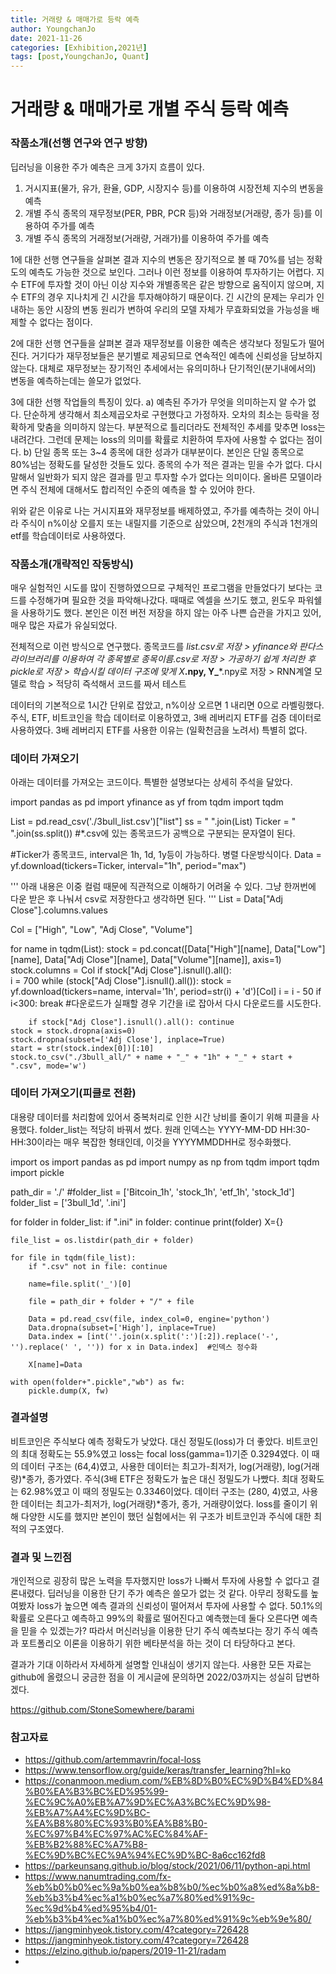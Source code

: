 ```yaml
---
title: 거래량 & 매매가로 등락 예측
author: YoungchanJo
date: 2021-11-26
categories: [Exhibition,2021년]
tags: [post,YoungchanJo, Quant] 
---
```


# 거래량 & 매매가로 개별 주식 등락 예측

### 작품소개(선행 연구와 연구 방향) 

딥러닝을 이용한 주가 예측은 크게 3가지 흐름이 있다.
1. 거시지표(물가, 유가, 환율, GDP, 시장지수 등)를 이용하여 시장전체 지수의 변동을 예측
2. 개별 주식 종목의 재무정보(PER, PBR, PCR 등)와 거래정보(거래량, 종가 등)를 이용하여 주가를 예측
3. 개별 주식 종목의 거래정보(거래량, 거래가)를 이용하여 주가를 예측

  1에 대한 선행 연구들을 살펴본 결과 지수의 변동은 장기적으로 볼 때 70%를 넘는 정확도의 예측도 가능한 것으로 보인다. 그러나 이런 정보를 이용하여 투자하기는 어렵다. 지수 ETF에 투자할 것이 아닌 이상 지수와 개별종목은 같은 방향으로 움직이지 않으며, 지수 ETF의 경우 지나치게 긴 시간을 투자해야하기 때문이다. 긴 시간의 문제는 우리가 인내하는 동안 시장의 변동 원리가 변하여 우리의 모델 자체가 무효화되었을 가능성을 배제할 수 없다는 점이다.

  2에 대한 선행 연구들을 살펴본 결과 재무정보를 이용한 예측은 생각보다 정밀도가 떨어진다. 거기다가 재무정보들은 분기별로 제공되므로 연속적인 예측에 신뢰성을 담보하지 않는다. 대체로 재무정보는 장기적인 추세에서는 유의미하나 단기적인(분기내에서의) 변동을 예측하는데는 쓸모가 없었다.

  3에 대한 선행 작업들의 특징이 있다. a) 예측된 주가가 무엇을 의미하는지 알 수가 없다. 단순하게 생각해서 최소제곱오차로 구현했다고 가정하자. 오차의 최소는 등락을 정확하게 맞춤을 의미하지 않는다. 부분적으로 틀리더라도 전체적인 추세를 맞추면 loss는 내려간다. 그런데 문제는 loss의 의미를 확률로 치환하여 투자에 사용할 수 없다는 점이다. b) 단일 종목 또는 3~4 종목에 대한 성과가 대부분이다. 본인은 단일 종목으로 80%넘는 정확도를 달성한 것들도 있다. 종목의 수가 적은 결과는 믿을 수가 없다. 다시 말해서 일반화가 되지 않은 결과를 믿고 투자할 수가 없다는 의미이다. 올바른 모델이라면 주식 전체에 대해서도 합리적인 수준의 예측을 할 수 있어야 한다.

  위와 같은 이유로 나는 거시지표와 재무정보를 배제하였고, 주가를 예측하는 것이 아니라 주식이 n%이상 오를지 또는 내릴지를 기준으로 삼았으며, 2천개의 주식과 1천개의 etf를 학습데이터로 사용하였다.


### 작품소개(개략적인 작동방식)

  매우 실험적인 시도를 많이 진행하였으므로 구체적인 프로그램을 만들었다기 보다는 코드를 수정해가며 필요한 것을 파악해나갔다. 때때로 엑셀을 쓰기도 했고, 윈도우 파워쉘을 사용하기도 했다. 본인은 이전 버전 저장을 하지 않는 아주 나쁜 습관을 가지고 있어, 매우 많은 자료가 유실되었다. 

  전체적으로 이런 방식으로 연구했다. 종목코드를 *_list.csv로 저장 > yfinance와 판다스 라이브러리를 이용하여 각 종목별로 종목이름.csv로 저장 > 가공하기 쉽게 처리한 후 pickle로 저장 > 학습시킬 데이터 구조에 맞게 X_***.npy, Y_***.npy로 저장 > RNN계열 모델로 학습 > 적당히 즉석해서 코드를 짜서 테스트

  데이터의 기본적으로 1시간 단위로 잡았고, n%이상 오르면 1 내리면 0으로 라벨링했다. 주식, ETF, 비트코인을 학습 데이터로 이용하였고, 3배 레버리지 ETF를 검증 데이터로 사용하였다. 3배 레버리지 ETF를 사용한 이유는 (일확천금을 노려서) 특별히 없다.



### 데이터 가져오기
아래는 데이터를 가져오는 코드이다. 특별한 설명보다는 상세히 주석을 달았다.

import pandas as pd
import yfinance as yf
from tqdm import tqdm

List = pd.read_csv('./3bull_list.csv')["list"]
ss = " ".join(List)
Ticker = " ".join(ss.split())	#*.csv에 있는 종목코드가 공백으로 구분되는 문자열이 된다.

#Ticker가 종목코드, interval은 1h, 1d, 1y등이 가능하다. 병렬 다운방식이다.
Data = yf.download(tickers=Ticker, interval="1h", period="max")

'''
아래 내용은 이중 컬럼 때문에 직관적으로 이해하기 어려울 수 있다. 그냥 한꺼번에 다운 받은 후 나눠서 csv로 저장한다고 생각하면 된다. 
'''
List = Data["Adj Close"].columns.values


Col = ["High", "Low", "Adj Close", "Volume"]

for name in tqdm(List):
    stock = pd.concat([Data["High"][name], Data["Low"][name], Data["Adj Close"][name], Data["Volume"][name]], axis=1)
    stock.columns = Col
    if stock["Adj Close"].isnull().all():	
        i = 700	
        while (stock["Adj Close"].isnull().all()):
            stock = yf.download(tickers=name, interval='1h', period=str(i) + 'd')[Col]
            i = i - 50
            if i<300: break
#다운로드가 실패할 경우 기간을 i로 잡아서 다시 다운로드를 시도한다.

        if stock["Adj Close"].isnull().all(): continue
    stock = stock.dropna(axis=0)
    stock.dropna(subset=['Adj Close'], inplace=True)
    start = str(stock.index[0])[:10]
    stock.to_csv("./3bull_all/" + name + "_" + "1h" + "_" + start + ".csv", mode='w')


### 데이터 가져오기(피클로 전환)
대용량 데이터를 처리함에 있어서 중복처리로 인한 시간 낭비를 줄이기 위해 피클을 사용했다. folder_list는 적당히 바꿔서 썼다. 원래 인덱스는 YYYY-MM-DD HH:30-HH:30이라는 매우 복잡한 형태인데, 이것을 YYYYMMDDHH로 정수화했다.

import os
import pandas as pd
import numpy as np
from tqdm import tqdm
import pickle

path_dir = './'
#folder_list = ['Bitcoin_1h', 'stock_1h', 'etf_1h', 'stock_1d']
folder_list = ['3bull_1d', '.ini']

for folder in folder_list:
    if ".ini" in folder: continue
    print(folder)
    X={}
    
    file_list = os.listdir(path_dir + folder)
    
    for file in tqdm(file_list):
        if ".csv" not in file: continue
        
        name=file.split('_')[0]
        
        file = path_dir + folder + "/" + file

        Data = pd.read_csv(file, index_col=0, engine='python')
        Data.dropna(subset=['High'], inplace=True)
        Data.index = [int(''.join(x.split(':')[:2]).replace('-', '').replace(' ', '')) for x in Data.index]  #인덱스 정수화
        
        X[name]=Data
        
    with open(folder+".pickle","wb") as fw:
        pickle.dump(X, fw)



### 결과설명

  비트코인은 주식보다 예측 정확도가 낮았다. 대신 정밀도(loss)가 더 좋았다. 비트코인의 최대 정확도는 55.9%였고 loss는 focal loss(gamma=1)기준 0.3294였다. 이 때의 데이터 구조는 (64,4)였고, 사용한 데이터는 최고가-최저가, log(거래량), log(거래량)*종가, 종가였다.
  주식(3배 ETF은 정확도가 높은 대신 정밀도가 나빴다. 최대 정확도는 62.98%였고 이 때의 정밀도는 0.3346이었다. 데이터 구조는 (280, 4)였고, 사용한 데이터는 최고가-최저가, log(거래량)*종가, 종가, 거래량이었다. loss를 줄이기 위해 다양한 시도를 했지만 본인이 했던 실험에서는 위 구조가 비트코인과 주식에 대한 최적의 구조였다.





### 결과 및 느낀점 

  개인적으로 굉장히 많은 노력을 투자했지만 loss가 나빠서 투자에 사용할 수 없다고 결론내렸다. 딥러닝을 이용한 단기 주가 예측은 쓸모가 없는 것 같다. 아무리 정확도를 높여봤자 loss가 높으면 예측 결과의 신뢰성이 떨어져서 투자에 사용할 수 없다. 50.1%의 확률로 오른다고 예측하고 99%의 확률로 떨어진다고 예측했는데 둘다 오른다면 예측을 믿을 수 있겠는가?
  따라서 머신러닝을 이용한 단기 주식 예측보다는 장기 주식 예측과 포트폴리오 이론을 이용하기 위한 베타분석을 하는 것이 더 타당하다고 본다.

  결과가 기대 이하라서 자세하게 설명할 인내심이 생기지 않는다. 사용한 모든 자료는 github에 올렸으니 궁금한 점을 이 게시글에 문의하면 2022/03까지는 성실히 답변하겠다.

https://github.com/StoneSomewhere/barami


### 참고자료

- https://github.com/artemmavrin/focal-loss
- https://www.tensorflow.org/guide/keras/transfer_learning?hl=ko
- https://conanmoon.medium.com/%EB%8D%B0%EC%9D%B4%ED%84%B0%EA%B3%BC%ED%95%99-%EC%9C%A0%EB%A7%9D%EC%A3%BC%EC%9D%98-%EB%A7%A4%EC%9D%BC-%EA%B8%80%EC%93%B0%EA%B8%B0-%EC%97%B4%EC%97%AC%EC%84%AF-%EB%B2%88%EC%A7%B8-%EC%9D%BC%EC%9A%94%EC%9D%BC-8a6cc162fd8
- https://parkeunsang.github.io/blog/stock/2021/06/11/python-api.html
- https://www.nanumtrading.com/fx-%eb%b0%b0%ec%9a%b0%ea%b8%b0/%ec%b0%a8%ed%8a%b8-%eb%b3%b4%ec%a1%b0%ec%a7%80%ed%91%9c-%ec%9d%b4%ed%95%b4/01-%eb%b3%b4%ec%a1%b0%ec%a7%80%ed%91%9c%eb%9e%80/
- https://jangminhyeok.tistory.com/4?category=726428
- https://jangminhyeok.tistory.com/4?category=726428
- https://elzino.github.io/papers/2019-11-21/radam
- 
